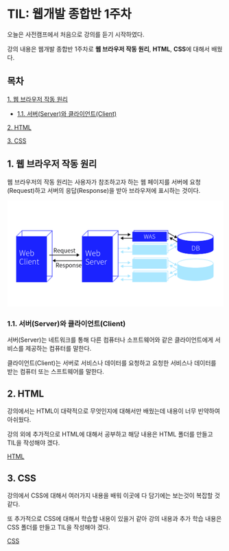 # TIL: 웹개발 종합반 1주차

오늘은 사전캠프에서 처음으로 강의를 듣기 시작하였다.

강의 내용은 웹개발 종합반 1주차로 **웹 브라우저 작동 원리**, **HTML**, **CSS**에 대해서 배웠다.

## 목차

[1. 웹 브라우저 작동 원리](#1-웹-브라우저-작동-원리1.-웹-브라우저-작동-원리)

- [1.1. 서버(Server)와 클라이언트(Client)](#11-서버server와-클라이언트client)

[2. HTML](#2-html)

[3. CSS](#3-css)


## 1. 웹 브라우저 작동 원리

웹 브라우저의 작동 원리는 사용자가 참조하고자 하는 웹 페이지를 서버에 요청(Request)하고 서버의 응답(Response)을 받아 브라우저에 표시하는 것이다.

![web](../img/web.png)

### 1.1. 서버(Server)와 클라이언트(Client)

서버(Server)는 네트워크를 통해 다른 컴퓨터나 소프트웨어와 같은 클라이언트에게 서비스를 제공하는 컴퓨터를 말한다.

클라이언트(Client)는 서버로 서비스나 데이터를 요청하고 요청한 서비스나 데이터를 받는 컴퓨터 또는 스프트웨어를 말한다.

## 2. HTML

강의에서는 HTML이 대략적으로 무엇인지에 대해서만 배웠는데 내용이 너무 빈약하여 아쉬웠다.

강의 외에 추가적으로 HTML에 대해서 공부하고 해당 내용은 HTML 폴더를 만들고 TIL을 작성해야 겠다.

[HTML](../HTML/HTML%20%EA%B8%B0%EC%B4%88.md)

## 3. CSS

강의에서 CSS에 대해서 여러가지 내용을 배워 이곳에 다 담기에는 보는것이 복잡할 것 같다.

또 추가적으로 CSS에 대해서 학습할 내용이 있을거 같아 강의 내용과 추가 학습 내용은 CSS 폴더를 만들고 TIL을 작성해야 겠다.

[CSS](../CSS/CSS%20%EA%B8%B0%EC%B4%88.md)